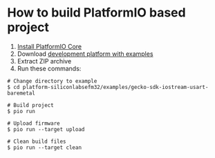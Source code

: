 How to build PlatformIO based project
=====================================

1. [Install PlatformIO Core](http://docs.platformio.org/page/core.html)
2. Download [development platform with examples](https://github.com/platformio/platform-siliconlabsefm32/archive/develop.zip)
3. Extract ZIP archive
4. Run these commands:

```shell
# Change directory to example
$ cd platform-siliconlabsefm32/examples/gecko-sdk-iostream-usart-baremetal

# Build project
$ pio run

# Upload firmware
$ pio run --target upload

# Clean build files
$ pio run --target clean
```
